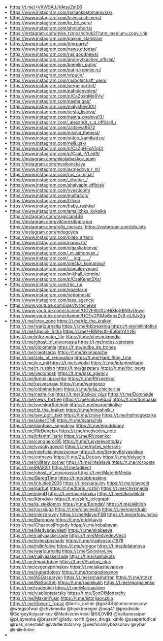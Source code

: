 * https://t.me/+VKWSAJJVAtsyZmE6
* https://www.instagram.com/romankostomarovkrs/
* https://www.instagram.com/kseniia.chimera/
* https://www.instagram.com/to_be_pure/
* https://www.instagram.com/shot.shorts/
* https://instagram.com/mike_tymoshchuk21?utm_medium=copy_link
* https://www.instagram.com/paykin_stanislav/
* https://www.instagram.com/ldprparty/
* https://www.instagram.com/news.d.today/
* https://www.instagram.com/rus.goodnews/
* https://www.instagram.com/andreytkachev_official/
* https://www.instagram.com/kremlin_putin/
* https://www.instagram.com/putin.kremlin.ru/
* https://www.instagram.com/vrputin/
* https://www.instagram.com/rusbotschaft_wien/
* https://www.instagram.com/sergeiportret/
* https://www.instagram.com/paholcovoleg/
* https://www.instagram.com/p/CaZpxbMo6Vv/
* https://www.instagram.com/pasha.gab/
* https://www.instagram.com/malyshev001/
* https://www.instagram.com/vesta_listova/
* https://www.instagram.com/nastia_onelove13/
* https://www.instagram.com/_alexandr_s_g_officiall_/
* https://www.instagram.com/zaitseva8672
* https://www.instagram.com/nikolai_thebest/
* https://www.instagram.com/video_kamikadze/
* https://www.instagram.com/nelli.uak/
* https://www.instagram.com/p/CaZpHFoATqD/
* https://www.instagram.com/p/Caai_-VLed9/
* https://instagram.com/nikolaibaskov_team
* https://instagram.com/mvolkonskaya
* https://www.instagram.com/axmedova_r_m/
* https://www.instagram.com/rus_criminal/
* https://www.instagram.com/_chubar_/
* https://www.instagram.com/shalyapin_official/
* https://www.instagram.com/vvesticom/
* https://www.instagram.com/multa4ch/
* https://www.instagram.com/fillkob
* https://www.instagram.com/baby_rashka/
* https://www.instagram.com/amalichka_kykolka
  https://instagram.com/magician436
  https://instagram.com/viktornkitinprapor
  https://instagram.com/rollo_morazzi
  https://instagram.com/shulets
  https://instagram.com/mdogoyda
* https://www.instagram.com/plato_artem/
* https://www.instagram.com/popovrtr/
* https://www.instagram.com/olgaskabeeva/
* https://www.instagram.com/_m_simonyan_/
* https://www.instagram.com/___iqgi____/
* https://www.instagram.com/ole4ka_komarova/
* https://www.instagram.com/dianakreyman/
* https://www.instagram.com/mikhail_kormin/
* https://www.instagram.com/p/CaaKehst2Xs/
* https://www.instagram.com/rbc_ru/
  https://www.instagram.com/gazetaru/
  https://www.instagram.com/vedomosti/
  https://www.instagram.com/tass_agency/
* https://www.youtube.com/user/tvrbcnews
  https://www.youtube.com/channel/UC2FISUXUjHiXlgXBN3vOewg
  https://www.youtube.com/channel/UCEyGP84v6qbsZy9-pL6Jx2g
* https://t.me/grey_zone
  https://t.me/rlz_the_kraken
  https://t.me/warjournaltg
  https://t.me/bbbreaking
  https://t.me/milinfolive
  https://t.me/Ugolok_Sitha
  https://t.me/+BWHcXHBu8mY4YzRi
  https://t.me/informator_life
  https://t.me/chesnokmedia
  https://t.me/ghost_of_novorossia
  https://t.me/notes_veterans
  https://t.me/diplomatia
  https://t.me/bulbe_de_trones
  https://t.me/olegtsarov
  https://t.me/akimapache
  https://t.me/zola_of_renovation
  https://t.me/Hard_Blog_Line
  https://t.me/ice_inii
  https://t.me/swodki
  https://t.me/infantmilitario
  https://t.me/rt_russian
  https://t.me/gazetaru
  https://t.me/rbc_news
  https://t.me/vedomosti
  https://t.me/tass_agency
  https://t.me/kremlinprachka
  https://t.me/RVvoenkor
  https://t.me/rusvesnasu
  https://t.me/wargonzo
  https://t.me/oldminerkomi
  https://t.me/julia_chicherina
  https://t.me/nezhurka
  https://t.me/Sladkov_plus
  https://t.me/Doninside
  https://t.me/news_forfree
  https://t.me/mikayelbad
  https://t.me/donbassr
  https://t.me/voenkorKotenok
  https://t.me/marochkolive
  https://t.me/rlz_the_kraken
  https://t.me/miroshnik_r
  https://t.me/sev_polit_takt
  https://t.me/cmiye
  https://t.me/holmogortalks
  https://t.me/JokerDNR
  https://t.me/svarschiki
  https://t.me/donbass_segodnya
  https://t.me/epoddubny
  https://t.me/RtrDonetsk
  https://t.me/medvedev_note
  https://t.me/infantmilitario
  https://t.me/RVvoenkor
  https://t.me/conqueror95
  https://t.me/rusyerevantoday
  https://t.me/vysokygovorit
  https://t.me/notes_veterans
  https://t.me/neoficialniybezsonov
  https://t.me/SergeyKolyasnikov
  https://t.me/ontnews
  https://t.me/Za_Derjavy
  https://t.me/delyagin
  https://t.me/military_corner
  https://t.me/intelslava
  https://t.me/vorposte
  https://t.me/RIA82rf
  https://t.me/adirect
  https://t.me/ghost_of_novorossia
  https://t.me/MaterikMedia
  https://t.me/BeregTime
  https://t.me/bbbreaking
  https://t.me/intuition2036
  https://t.me/karaulny
  https://t.me/glavpolit
  https://t.me/parbut
  https://t.me/boris_rozhin
  https://t.me/chvkmedia
  https://t.me/mig41
  https://t.me/mardanaka
  https://t.me/tikandelaki
  https://t.me/kbrvdvkr
  https://t.me/skfo_telegraph
  https://t.me/ia_steklomoy
  https://t.me/BorodaV
  https://t.me/akitilop
  https://t.me/gossluga
  https://t.me/glavmedia
  https://t.me/operdrain
  https://t.me/minzdravny
  https://t.me/MayorFSB
  https://t.me/orfosvinstvo
  https://t.me/Baronova
  https://t.me/pridybaylo
  https://t.me/ChasovojPogody
  https://t.me/robabayan
  https://t.me/MedvedevVesti
  https://t.me/skabeeva
  https://t.me/nailyaaskerzade
  https://t.me/MedvedevVesti
  https://t.me/prbezposhady
  https://t.me/vladivostok1978
  https://t.me/milinfolive
  https://t.me/vrogov
  https://t.me/dplatonova
  https://t.me/warjournaltg
  https://t.me/SolovievLive
  https://t.me/nailyaaskerzade
  https://t.me/sashakots
  https://t.me/epoddubny
  https://t.me/Sladkov_plus
  https://t.me/evgenyprimakov
  https://t.me/akashevarova
  https://t.me/superdolgov
  https://t.me/romagolovanov
  https://t.me/ASGasparyan
  https://t.me/annashafran
  https://t.me/ntnzn
  https://t.me/NeSocSeti
  https://t.me/radlekukh
  https://t.me/egorgalenko
  https://t.me/yudenich
  https://t.me/Marinaslovo
  https://t.me/vladlentatarsky
  https://t.me/SonOfMonarchy
  https://t.me/MaximYusin
  https://t.me/istorijaoruzija
  https://t.me/Govorit_Topaz
  @boris_rozhin
  @go338
  @omonmoscow
  @wingsofwar
  @chvkmedia
  @hackberegini
  @mig41
  @pezdicide
  @SergeyKolyasnikov
  @MedvedevVesti
  @SIL0VIKI
  @balkanossiper
  @pl_syrenka
  @brussinf
  @lady_north
  @sex_drugs_kahlo
  @usaperiodical
  @russ_orientalist
  @vladlentatarsky
  @neoficialniybezsonov
  @rybar
  @milinfolive
* 